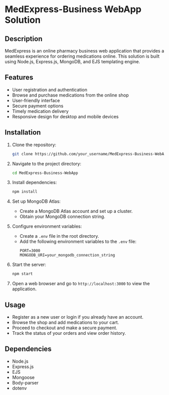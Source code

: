 # MedExpress-Business WebApp Solution

## Description
MedExpress is an online pharmacy business web application that provides a seamless experience for ordering medications online. This solution is built using Node.js, Express.js, MongoDB, and EJS templating engine.

## Features
- User registration and authentication
- Browse and purchase medications from the online shop
- User-friendly interface
- Secure payment options
- Timely medication delivery
- Responsive design for desktop and mobile devices

## Installation
1. Clone the repository:
   ```bash
   git clone https://github.com/your_username/MedExpress-Business-WebApp.git
   ```

2. Navigate to the project directory:
   ```bash
   cd MedExpress-Business-WebApp
   ```

3. Install dependencies:
   ```bash
   npm install
   ```

4. Set up MongoDB Atlas:
   - Create a MongoDB Atlas account and set up a cluster.
   - Obtain your MongoDB connection string.

5. Configure environment variables:
   - Create a `.env` file in the root directory.
   - Add the following environment variables to the `.env` file:
     ```
     PORT=3000
     MONGODB_URI=your_mongodb_connection_string
     ```

6. Start the server:
   ```bash
   npm start
   ```

7. Open a web browser and go to `http://localhost:3000` to view the application.

## Usage
- Register as a new user or login if you already have an account.
- Browse the shop and add medications to your cart.
- Proceed to checkout and make a secure payment.
- Track the status of your orders and view order history.

## Dependencies
- Node.js
- Express.js
- EJS
- Mongoose
- Body-parser
- dotenv
